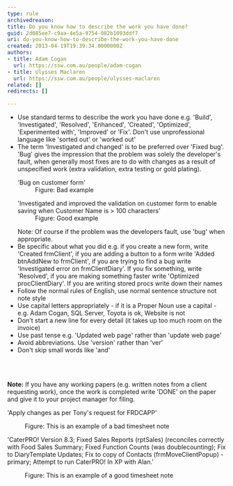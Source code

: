```yaml
---
type: rule
archivedreason: 
title: Do you know how to describe the work you have done?
guid: 2d085ee7-c9aa-4e5a-9754-082b1093ddf7
uri: do-you-know-how-to-describe-the-work-you-have-done
created: 2013-04-19T19:39:34.0000000Z
authors:
- title: Adam Cogan
  url: https://ssw.com.au/people/adam-cogan
- title: Ulysses Maclaren
  url: https://ssw.com.au/people/ulysses-maclaren
related: []
redirects: []

---
```



<ul><li>Use standard terms to describe the work you have done e.g. 'Build', 'Investigated', 'Resolved', 'Enhanced', 'Created', 'Optimized', 'Experimented with', 'Improved' or 'Fix'. Don't use unprofessional language like 'sorted out' or 'worked out'</li><li>The term 'Investigated and changed' is to be preferred over 'Fixed bug'.<br>
                        'Bug' gives the impression that the problem was solely the developer's fault, when generally most fixes are to do with changes as a result of unspecified work (extra validation, extra testing or gold plating).<br>
                        <dl class="bad"><dt class="greyBox">'Bug on customer form'</dt><dd>Figure&#58; Bad example</dd></dl><dl class="good"><dt class="greyBox">'Investigated and improved the  validation on customer form to enable saving when Customer Name is &gt; 100 characters' </dt><dd>Figure&#58; Good example</dd></dl>
                        Note&#58; Of course if the problem was the developers fault, use 'bug' when appropriate. 
                    </li><li>Be specific about what you did e.g. if you create a new form, write 'Created frmClient', if you are adding a button to a form write 'Added btnAddNew to frmClient', if you are trying to find a bug write 'Investigated error on frmClientDiary'. If you fix something, write 'Resolved', if you are making something faster write 'Optimized procClientDiary'. If you are writing stored procs write down their names</li><li>Follow the normal rules of English, use normal sentence structure not note style</li><li>Use capital letters appropriately - if it is a Proper Noun use a capital - e.g. Adam Cogan, SQL Server, Toyota is ok, Website is not</li><li>Don't start a new line for every detail (it takes up too much room on the invoice)</li><li>Use past tense e.g. 'Updated web page' rather than 'update web page'</li><li>Avoid abbreviations. Use 'version' rather than 'ver'</li><li>Don't skip small words like 'and'</li></ul>
<br><excerpt class='endintro'></excerpt><br>
<p><strong>Note&#58;</strong> If you have any working papers (e.g. written notes from a client requesting work), once the work is completed write 'DONE' on the paper and give it to your project manager for filing.</p><dl class="greyBox"><dt>'Apply changes as per Tony's request for FRDCAPP'</dt></dl><dl class="bad"><dd>Figure&#58; This is an example of a bad timesheet note</dd></dl><dl class="greyBox"><dt>'CaterPRO! Version 8.3; Fixed Sales Reports (rptSales) (reconciles correctly with Food Sales Summary; Fixed Function Counts (was doublecounting); Fix to DiaryTemplate Updates; Fix to copy of Contacts (frmMoveClientPopup) - primary; Attempt to run CaterPRO! In XP with Alan.' </dt></dl><dl class="good"><dd>Figure&#58; This is an example of a good timesheet note</dd></dl>


